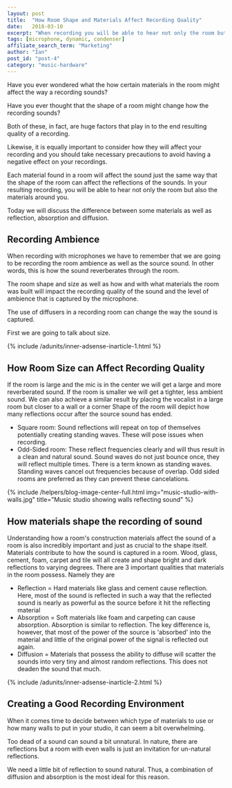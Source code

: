 ```yaml
---
layout: post
title:  "How Room Shape and Materials Affect Recording Quality"
date:   2018-03-10
excerpt: "When recording you will be able to hear not only the room but also the materials around you so it's good to know how they affect the recording."
tags: [microphone, dynamic, condenser]
affiliate_search_term: "Marketing"
author: "Ian"
post_id: "post-4"
category: "music-hardware"
---
```

Have you ever wondered what the how certain materials in the room might affect the way a recording sounds?

Have you ever thought that the shape of a room might change how the recording sounds?

Both of these, in fact, are huge factors that play in to the end resulting quality of a recording.

Likewise, it is equally important to consider how they will affect your recording and you should take necessary precautions to avoid having a negative effect on your recordings.

Each material found in a room will affect the sound just the same way that the shape of the room can affect the reflections of the sounds. In your resulting recording, you will be able to hear not only the room but also the materials around you.

Today we will discuss the difference between some materials as well as reflection, absorption and diffusion.

## Recording Ambience
When recording with microphones we have to remember that we are going to be recording the room ambience as well as the source sound. In other words, this is how the sound reverberates through the room.

The room shape and size as well as how and with what materials the room was built will impact the recording quality of the sound and the level of ambience that is captured by the microphone.

The use of diffusers in a recording room can change the way the sound is captured.

First we are going to talk about size.

{% include /adunits/inner-adsense-inarticle-1.html %}

## How Room Size can Affect Recording Quality
If the room is large and the mic is in the center we will get a large and more reverberated sound.
If the room is smaller we will get a tighter, less ambient sound. We can also achieve a similar result by placing the vocalist in a large room but closer to a wall or a corner
Shape of the room will depict how many reflections occur after the source sound has ended.
* Square room: Sound reflections will repeat on top of themselves potentially creating standing waves. These will pose issues when recording.
* Odd-Sided room: These reflect frequencies clearly and will thus result in a clean and natural sound.
Sound waves do not just bounce once, they will reflect multiple times.
There is a term known as standing waves. Standing waves cancel out frequencies because of overlap. Odd sided rooms are preferred as they can prevent these cancelations.

{% include /helpers/blog-image-center-full.html img="music-studio-with-walls.jpg" title="Music studio showing walls reflecting sound" %}

## How materials shape the recording of sound
Understanding how a room's construction materials affect the sound of a room is also incredibly important and just as crucial to the shape itself.
Materials contribute to how the sound is captured in a room.
Wood, glass, cement, foam, carpet and tile will all create and shape bright and dark reflections to varying degrees.
There are 3 important qualities that materials in the room possess. Namely they are
* Reflection = Hard materials like glass and cement cause reflection. Here, most of the sound is reflected in such a way that the reflected sound is nearly as powerful as the source before it hit the reflecting material
* Absorption = Soft materials like foam and carpeting can cause absorption. Absorption is similar to reflection. The key difference is, however, that most of the power of the source is 'absorbed' into the material and little of the original power of the signal is reflected out again.
* Diffusion = Materials that possess the ability to diffuse will scatter the sounds into very tiny and almost random reflections. This does not deaden the sound that much.

{% include /adunits/inner-adsense-inarticle-2.html %}

## Creating a Good Recording Environment
When it comes time to decide between which type of materials to use or how many walls to put in your studio, it can seem a bit overwhelming.

Too dead of a sound can sound a bit unnatural.
In nature, there are reflections but a room with even walls is just an invitation for un-natural reflections.

We need a little bit of reflection to sound natural.
Thus, a combination of diffusion and absorption is the most ideal for this reason.
